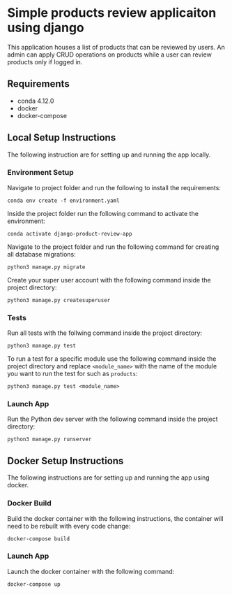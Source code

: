 # Simple products review applicaiton using django

This application houses a list of products that can be reviewed by users. An admin can apply CRUD operations on products while a user can review products only if logged in.

## Requirements

- conda 4.12.0
- docker
- docker-compose

## Local Setup Instructions

The following instruction are for setting up and running the app locally.

### Environment Setup

Navigate to project folder and run the following to install the requirements:

    conda env create -f environment.yaml

Inside the project folder run the following command to activate the environment:

    conda activate django-product-review-app

Navigate to the project folder and run the following command for creating all database migrations:

    python3 manage.py migrate

Create your super user account with the following command inside the project directory:

    python3 manage.py createsuperuser

### Tests

Run all tests with the follwing command inside the project directory:

    python3 manage.py test

To run a test for a specific module use the following command inside the project directory and replace `<module_name>` with the name of the module you want to run the test for such as `products`:

    python3 manage.py test <module_name>

### Launch App

Run the Python dev server with the following command inside the project directory:

    python3 manage.py runserver

## Docker Setup Instructions

The following instructions are for setting up and running the app using docker.

### Docker Build

Build the docker container with the following instructions, the container will need to be rebuilt with every code change:

    docker-compose build

### Launch App

Launch the docker container with the following command:

    docker-compose up
